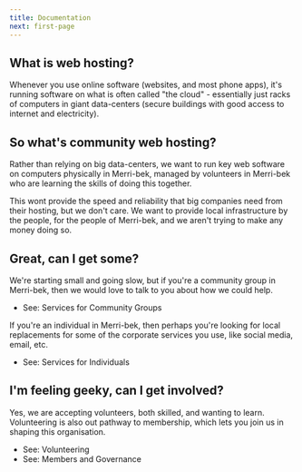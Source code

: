 ```yaml
---
title: Documentation
next: first-page
---
```


## What is web hosting?

Whenever you use online software (websites, and most phone apps), it's running software on what is often called "the cloud" - essentially just racks of computers in giant data-centers (secure buildings with good access to internet and electricity).

## So what's community web hosting?

Rather than relying on big data-centers, we want to run key web software on computers physically in Merri-bek, managed by volunteers in Merri-bek who are learning the skills of doing this together.

This wont provide the speed and reliability that big companies need from their hosting, but we don't care. We want to provide local infrastructure by the people, for the people of Merri-bek, and we aren't trying to make any money doing so.

## Great, can I get some?

We're starting small and going slow, but if you're a community group in Merri-bek, then we would love to talk to you about how we could help.

* See: Services for Community Groups

If you're an individual in Merri-bek, then perhaps you're looking for local replacements for some of the corporate services you use, like social media, email, etc.

* See: Services for Individuals

## I'm feeling geeky, can I get involved?

Yes, we are accepting volunteers, both skilled, and wanting to learn. Volunteering is also out pathway to membership, which lets you join us in shaping this organisation.

* See: Volunteering
* See: Members and Governance
